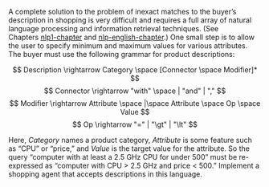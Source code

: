

A complete solution to the problem of
inexact matches to the buyer’s description in shopping is very difficult
and requires a full array of natural language processing and information
retrieval techniques. (See Chapters <a href="#">nlp1-chapter</a>
and <a href="#">nlp-english-chapter</a>.) One small step is to allow the user to
specify minimum and maximum values for various attributes. The buyer
must use the following grammar for product descriptions:<br>

$$
Description \rightarrow Category \space [Connector \space Modifier]*
$$
$$
Connector \rightarrow "with" \space | "and" | ","
$$
$$
Modifier \rightarrow Attribute \space |\space Attribute \space Op \space Value
$$
$$
Op \rightarrow "=" | "\gt" | "\lt"
$$

Here, ${Category}$ names a product category, ${Attribute}$ is some
feature such as “CPU” or “price,” and ${Value}$ is the target value
for the attribute. So the query “computer with at least a 2.5 GHz CPU
for under 500” must be re-expressed as “computer with CPU $>$ 2.5 GHz
and price $<$ 500.” Implement a shopping agent that accepts descriptions
in this language.
